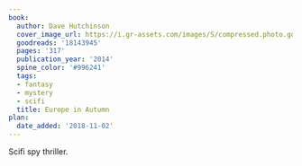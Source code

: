 ```yaml
---
book:
  author: Dave Hutchinson
  cover_image_url: https://i.gr-assets.com/images/S/compressed.photo.goodreads.com/books/1382971951l/18143945._SX98_.jpg
  goodreads: '18143945'
  pages: '317'
  publication_year: '2014'
  spine_color: '#996241'
  tags:
  - fantasy
  - mystery
  - scifi
  title: Europe in Autumn
plan:
  date_added: '2018-11-02'
---
```


Scifi spy thriller.
